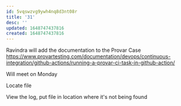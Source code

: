 ```yaml
---
id: 5vqswzvg9ywh4nq8d3nt08r
title: '31'
desc: ''
updated: 1648747437816
created: 1648747437816
---
```


Ravindra will add the documentation to the Provar Case
https://www.provartesting.com/documentation/devops/continuous-integration/github-actions/running-a-provar-ci-task-in-github-action/

Will meet on Monday

Locate file 

View the log, put file in location where it's not being found
